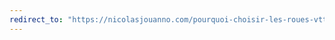 ```yaml
---
redirect_to: "https://nicolasjouanno.com/pourquoi-choisir-les-roues-vtt-mavic-crossmax-slr.html"
---
```

